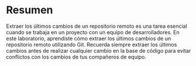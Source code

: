 # Resumen

Extraer los últimos cambios de un repositorio remoto es una tarea esencial cuando se trabaja en un proyecto con un equipo de desarrolladores. En este laboratorio, aprendiste cómo extraer los últimos cambios de un repositorio remoto utilizando Git. Recuerda siempre extraer los últimos cambios antes de realizar cualquier cambio en la base de código para evitar conflictos con los cambios de tus compañeros de equipo.

